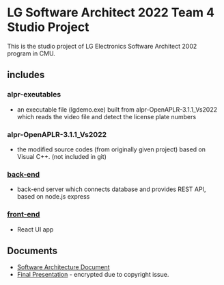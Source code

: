 # LG Software Architect 2022 Team 4 Studio Project

This is the studio project of LG Electronics Software Architect 2002 program in CMU.

## includes

### alpr-exeutables 
  * an executable file (lgdemo.exe) built from alpr-OpenAPLR-3.1.1_Vs2022 which reads the video file and detect the license plate numbers

### alpr-OpenAPLR-3.1.1_Vs2022
  * the modified source codes (from originally given project) based on Visual C++. (not included in git)

### [back-end](https://github.com/rubenchoi/tutorial/tree/main/2022-sw-architect-lge-cmu/back-end)
  * back-end server which connects database and provides REST API, based on node.js express

### [front-end](https://github.com/rubenchoi/tutorial/tree/main/2022-sw-architect-lge-cmu/front-end)
  * React UI app

## Documents
  
  * [Software Architecture Document](https://github.com/rubenchoi/tutorial/blob/main/2022-sw-architect-lge-cmu/Team4-M3-final-document.pdf)
  * [Final Presentation](https://github.com/rubenchoi/tutorial/blob/main/2022-sw-architect-lge-cmu/Team4-M3-presentation.zip) - encrypted due to copyright issue.

